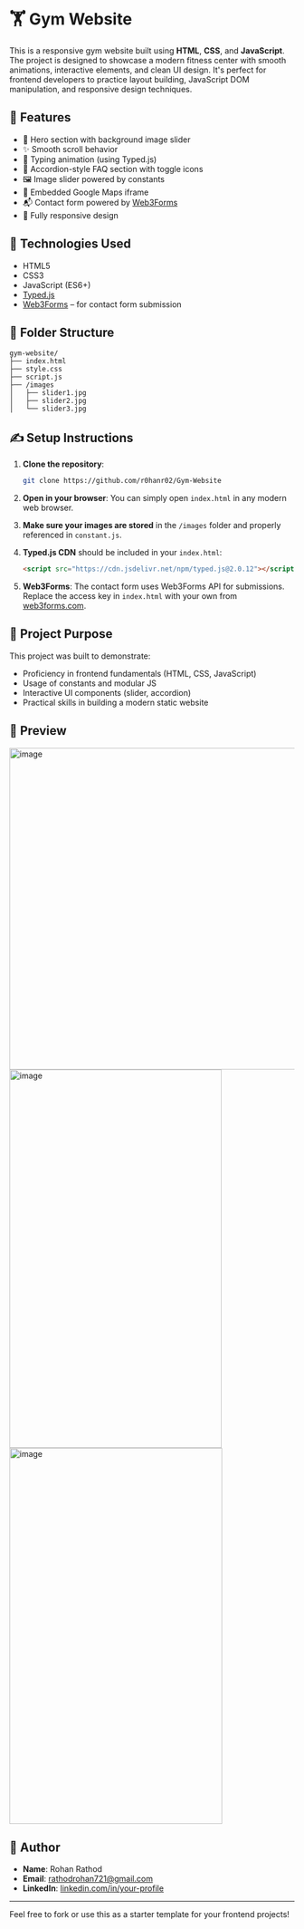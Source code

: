 # 🏋️ Gym Website

This is a responsive gym website built using **HTML**, **CSS**, and **JavaScript**. The project is designed to showcase a modern fitness center with smooth animations, interactive elements, and clean UI design. It's perfect for frontend developers to practice layout building, JavaScript DOM manipulation, and responsive design techniques.

## 🚀 Features

- 💪 Hero section with background image slider
- ✨ Smooth scroll behavior
- 🧠 Typing animation (using Typed.js)
- 📜 Accordion-style FAQ section with toggle icons
- 🖼️ Image slider powered by constants
- 📍 Embedded Google Maps iframe
- 📬 Contact form powered by [Web3Forms](https://web3forms.com/)
- 📱 Fully responsive design

## 🧰 Technologies Used

- HTML5
- CSS3
- JavaScript (ES6+)
- [Typed.js](https://github.com/mattboldt/typed.js)
- [Web3Forms](https://web3forms.com/) – for contact form submission

## 📁 Folder Structure

```
gym-website/
├── index.html
├── style.css
├── script.js
├── /images
│   ├── slider1.jpg
│   ├── slider2.jpg
│   └── slider3.jpg
```

## ✍️ Setup Instructions

1. **Clone the repository**:
   ```bash
   git clone https://github.com/r0hanr02/Gym-Website
   ```

2. **Open in your browser**:
   You can simply open `index.html` in any modern web browser.

3. **Make sure your images are stored** in the `/images` folder and properly referenced in `constant.js`.

4. **Typed.js CDN** should be included in your `index.html`:
   ```html
   <script src="https://cdn.jsdelivr.net/npm/typed.js@2.0.12"></script>
   ```

5. **Web3Forms**:
   The contact form uses Web3Forms API for submissions. Replace the access key in `index.html` with your own from [web3forms.com](https://web3forms.com/).

## 🎯 Project Purpose

This project was built to demonstrate:
- Proficiency in frontend fundamentals (HTML, CSS, JavaScript)
- Usage of constants and modular JS
- Interactive UI components (slider, accordion)
- Practical skills in building a modern static website

## 📸 Preview
<img width="1426" height="568" alt="image" src="https://github.com/user-attachments/assets/05dcf821-49e8-432d-9417-ee4ab5a2b8b6" />

<img width="375" height="668" alt="image" src="https://github.com/user-attachments/assets/8838ccbc-fbb3-4ef8-a49c-9483bfdb51f7" />


<img width="376" height="664" alt="image" src="https://github.com/user-attachments/assets/2fb096c8-196b-4232-9bd9-0b6b5ca06e2e" />




## 🪪 Author

- **Name**: Rohan Rathod
- **Email**: rathodrohan721@gmail.com
- **LinkedIn**: [linkedin.com/in/your-profile](https://linkedin.com)

---

Feel free to fork or use this as a starter template for your frontend projects!
